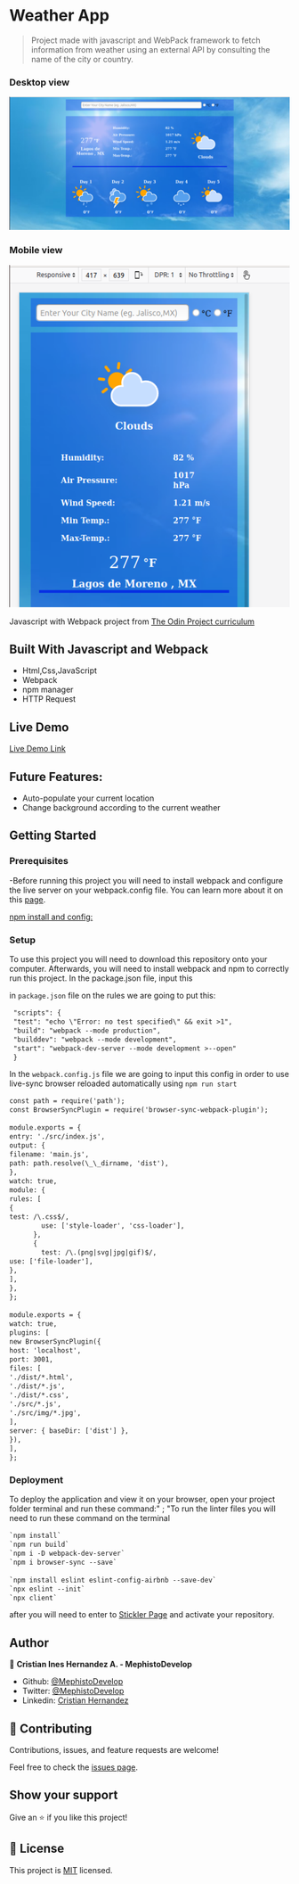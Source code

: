 # Weather App

> Project made with javascript and WebPack framework to fetch information from weather using an external API by consulting the name of the city or country.

### Desktop view

![screenshot](./dist/img/desktop.png)

### Mobile view

![screenshot](./dist/img/mobile.png)

Javascript with Webpack project from [The Odin Project curriculum](https://www.theodinproject.com/courses/javascript/lessons/working-with-apis)

## Built With Javascript and Webpack

- Html,Css,JavaScript
- Webpack
- npm manager
- HTTP Request

## Live Demo

[Live Demo Link](https://mephistodevelop.github.io/WeatherAppExample/)

## Future Features:

- Auto-populate your current location
- Change background according to the current weather

## Getting Started

### Prerequisites

-Before running this project you will need to install webpack and configure the live server on your webpack.config file. You can learn more about it on this [page](https://webpack.js.org/guides/installation/).

[npm install and config: ](https://docs.npmjs.com/cli/install)

### Setup

To use this project you will need to download this repository onto your computer. Afterwards, you will need to install webpack and npm to correctly run this project. In the package.json file, input this

in `package.json` file on the rules we are going to put this:

```
 "scripts": {
 "test": "echo \"Error: no test specified\" && exit >1",
 "build": "webpack --mode production",
 "builddev": "webpack --mode development",
 "start": "webpack-dev-server --mode development >--open"
 }
```

In the `webpack.config.js` file we are going to input this config in order to use live-sync browser reloaded automatically using `npm run start`

```
const path = require('path');
const BrowserSyncPlugin = require('browser-sync-webpack-plugin');

module.exports = {
entry: './src/index.js',
output: {
filename: 'main.js',
path: path.resolve(\_\_dirname, 'dist'),
},
watch: true,
module: {
rules: [
{
test: /\.css$/,
        use: ['style-loader', 'css-loader'],
      },
      {
        test: /\.(png|svg|jpg|gif)$/,
use: ['file-loader'],
},
],
},
};

module.exports = {
watch: true,
plugins: [
new BrowserSyncPlugin({
host: 'localhost',
port: 3001,
files: [
'./dist/*.html',
'./dist/*.js',
'./dist/*.css',
'./src/*.js',
'./src/img/*.jpg',
],
server: { baseDir: ['dist'] },
}),
],
};
```

### Deployment

To deploy the application and view it on your browser, open your project folder terminal and run these command:" ; "To run the linter files you will need to run these command on the terminal

```
`npm install`
`npm run build`
`npm i -D webpack-dev-server`
`npm i browser-sync --save`

`npm install eslint eslint-config-airbnb --save-dev`
`npx eslint --init`
`npx client`
```

after you will need to enter to [Stickler Page](https://stickler-ci.com/) and activate your repository.

## Author

👤 **Cristian Ines Hernandez A. - MephistoDevelop**

- Github: [@MephistoDevelop](https://github.com/MephistoDevelop)
- Twitter: [@MephistoDevelop](https://twitter.com/MephistoDevelop)
- Linkedin: [Cristian Hernandez](https://www.linkedin.com/in/cristian-hernandez1992/)

## 🤝 Contributing

Contributions, issues, and feature requests are welcome!

Feel free to check the [issues page](issues/).

## Show your support

Give an ⭐️ if you like this project!

## 📝 License

This project is [MIT](lic.url) licensed.
